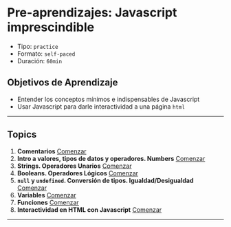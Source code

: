 # Pre-aprendizajes: Javascript imprescindible

- Tipo: `practice`
- Formato: `self-paced`
- Duración: `60min`

## Objetivos de Aprendizaje

- Entender los conceptos mínimos e indispensables de Javascript
- Usar Javascript para darle interactividad a una página `html`

***

## Topics

1. **Comentarios**
   [Comenzar](https://lab.cs50.io/Laboratoria/admission-curriculum/rediseno-prework-fe/admission/03-prework/06-js-basics/sandbox/01-comments/)
2. **Intro a valores, tipos de datos y operadores. Numbers**
   [Comenzar](https://lab.cs50.io/Laboratoria/admission-curriculum/rediseno-prework-fe/admission/03-prework/06-js-basics/sandbox/02-data-types-numbers/)
3. **Strings. Operadores Unarios**
   [Comenzar](https://lab.cs50.io/Laboratoria/admission-curriculum/rediseno-prework-fe/admission/03-prework/06-js-basics/sandbox/03-data-types-strings/)
4. **Booleans. Operadores Lógicos**
   [Comenzar](https://lab.cs50.io/Laboratoria/admission-curriculum/rediseno-prework-fe/admission/03-prework/06-js-basics/sandbox/04-data-types-booleans/)
5. **`null` y `undefined`. Conversión de tipos. Igualdad/Desigualdad**
   [Comenzar](https://lab.cs50.io/Laboratoria/admission-curriculum/rediseno-prework-fe/admission/03-prework/06-js-basics/sandbox/05-data-types-null-and-undefined/)
6. **Variables**
   [Comenzar](https://lab.cs50.io/Laboratoria/admission-curriculum/rediseno-prework-fe/admission/03-prework/06-js-basics/sandbox/06-variables/)
7. **Funciones**
  [Comenzar](https://lab.cs50.io/Laboratoria/admission-curriculum/rediseno-prework-fe/admission/03-prework/06-js-basics/sandbox/07-functions/)
8. **Interactividad en HTML con Javascript**
  [Comenzar](https://lab.cs50.io/Laboratoria/admission-curriculum/rediseno-prework-fe/admission/03-prework/06-js-basics/sandbox/08-dom-api-basics/)

***
